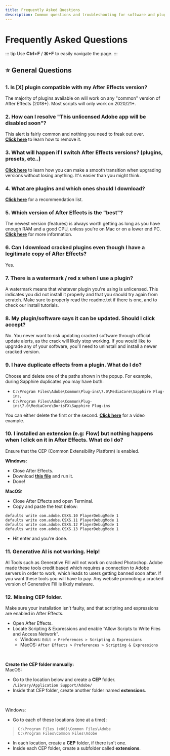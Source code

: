```yaml
---
title: Frequently Asked Questions
description: Common questions and troubleshooting for software and plugins.
---
```

# **Frequently Asked Questions**
::: tip
Use **Ctrl+F** / **⌘+F** to easily navigate the page.
:::
## :star: **General Questions**
### 1. Is [X] plugin compatible with my After Effects version?
The majority of plugins available on will work on any "common" version of After Effects (2018+). Most scripts will only work on 2020/21+.

### 2. How can I resolve "This unlicensed Adobe app will be disabled soon"?
This alert is fairly common and nothing you need to freak out over.  
[**Click here**](gcc.md) to learn how to remove it.

### 3. What will happen if I switch After Effects versions? (plugins, presets, etc..)
[**Click here**](versionswapguide.md) to learn how you can make a smooth transition when upgrading versions without losing anything. It's easier than you might think.

### 4. What are plugins and which ones should I download?
[**Click here**](beginnersguide.md#what-are-plugins-and-which-ones-should-i-get) for a recommendation list.

### 5. Which version of After Effects is the "best"?
The newest version (features) is always worth getting as long as you have enough RAM and a good CPU, unless you're on Mac or on a lower end PC.  
[**Click here**](beginnersguide.md#which-version-of-after-effects-should-i-get) for more information.

### 6. Can I download cracked plugins even though I have a legitimate copy of After Effects?
Yes.

### 7. There is a watermark / red x when I use a plugin?
A watermark means that whatever plugin you're using is unlicensed. This indicates you did not install it properly and that you should try again from scratch. Make sure to properly read the readme.txt if there is one, and to check our install tutorials.

### 8. My plugin/software says it can be updated. Should I click accept?
No. You never want to risk updating cracked software through official update alerts, as the crack will likely stop working. If you would like to upgrade any of your software, you'll need to uninstall and install a newer cracked version.

### 9. I have duplicate effects from a plugin. What do I do?
Choose and delete one of the paths shown in the popup. For example, during Sapphire duplicates you may have both:
-  `C:\Program Files\Adobe\Common\Plug-ins\7.0\MediaCore\Sapphire Plug-ins,`</br>
-  `C:\Program Files\Adobe\Common\Plug-ins\7.0\MediaCore\BorisFX\Sapphire Plug-ins`

You can either delete the first or the second. [**Click here**](https://streamable.com/9okqr8) for a video example.

### 10. I installed an extension (e.g: Flow) but nothing happens when I click on it in After Effects. What do I do?
Ensure that the CEP (Common Extensibility Platform) is enabled.

**Windows:**
- Close After Effects.
- Download [**this file**](https://www.mediafire.com/file/g6pdj9v5xdyjkax/keys.reg/file) and run it.
- Done!

**MacOS:**
- Close After Effects and open Terminal.
- Copy and paste the text below:

```
defaults write com.adobe.CSXS.10 PlayerDebugMode 1
defaults write com.adobe.CSXS.11 PlayerDebugMode 1
defaults write com.adobe.CSXS.12 PlayerDebugMode 1
defaults write com.adobe.CSXS.13 PlayerDebugMode 1
```
- Hit enter and you're done.

### 11. Generative AI is not working. Help!
AI Tools such as Generative Fill will not work on cracked Photoshop. Adobe made these tools credit based which requires a connection to Adobe servers in order to work, which leads to users getting banned soon after. If you want these tools you will have to pay. Any website promoting a cracked version of Generative Fill is likely malware.
<br>

### 12. Missing CEP folder.
Make sure your installation isn’t faulty, and that scripting and expressions are enabled in After Effects. 

- Open After Effects.
- Locate Scripting & Expressions and enable “Allow Scripts to Write Files and Access Network”.
    - Windows: `Edit > Preferences > Scripting & Expressions`
    - MacOS: `After Effects > Preferences > Scripting & Expressions`

<br>

**Create the CEP folder manually:**<br>
MacOS:
- Go to the location below and create a **CEP** folder.<br>
`/Library/Application Support/Adobe/`
- Inside that CEP folder, create another folder named **extensions**.
<br>

Windows:
- Go to each of these locations (one at a time):
> `C:\Program Files (x86)\Common Files\Adobe`<br>
> `C:\Program Files\Common Files\Adobe`
- In each location, create a **CEP** folder, if there isn't one.
- Inside each CEP folder, create a subfolder called **extensions**.